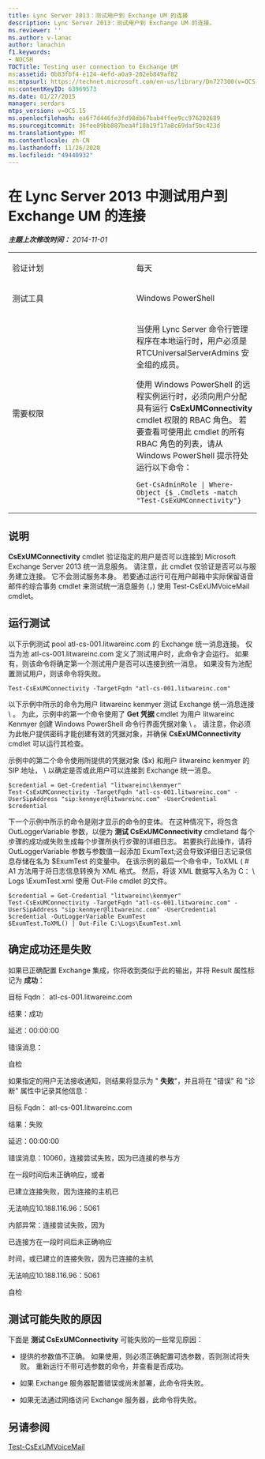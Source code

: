 ```yaml
---
title: Lync Server 2013：测试用户到 Exchange UM 的连接
description: Lync Server 2013：测试用户到 Exchange UM 的连接。
ms.reviewer: ''
ms.author: v-lanac
author: lanachin
f1.keywords:
- NOCSH
TOCTitle: Testing user connection to Exchange UM
ms:assetid: 0b83fbf4-e124-4efd-a0a9-202eb849af82
ms:mtpsurl: https://technet.microsoft.com/en-us/library/Dn727300(v=OCS.15)
ms:contentKeyID: 63969573
ms.date: 01/27/2015
manager: serdars
mtps_version: v=OCS.15
ms.openlocfilehash: ea6f7d446fe3fd98db67bab4ffee9cc976202689
ms.sourcegitcommit: 36fee89bb887bea4f18b19f17a8c69daf5bc423d
ms.translationtype: MT
ms.contentlocale: zh-CN
ms.lasthandoff: 11/26/2020
ms.locfileid: "49440932"
---
```

# <a name="testing-user-connection-to-exchange-um-in-lync-server-2013"></a>在 Lync Server 2013 中测试用户到 Exchange UM 的连接

<div data-xmlns="http://www.w3.org/1999/xhtml">

<div class="topic" data-xmlns="http://www.w3.org/1999/xhtml" data-msxsl="urn:schemas-microsoft-com:xslt" data-cs="https://msdn.microsoft.com/">

<div data-asp="https://msdn2.microsoft.com/asp">



</div>

<div id="mainSection">

<div id="mainBody">

<span> </span>

_**主题上次修改时间：** 2014-11-01_


<table>
<colgroup>
<col style="width: 50%" />
<col style="width: 50%" />
</colgroup>
<tbody>
<tr class="odd">
<td><p>验证计划</p></td>
<td><p>每天</p></td>
</tr>
<tr class="even">
<td><p>测试工具</p></td>
<td><p>Windows PowerShell</p></td>
</tr>
<tr class="odd">
<td><p>需要权限</p></td>
<td><p>当使用 Lync Server 命令行管理程序在本地运行时，用户必须是 RTCUniversalServerAdmins 安全组的成员。</p>
<p>使用 Windows PowerShell 的远程实例运行时，必须向用户分配具有运行 <strong>CsExUMConnectivity</strong> cmdlet 权限的 RBAC 角色。 若要查看可使用此 cmdlet 的所有 RBAC 角色的列表，请从 Windows PowerShell 提示符处运行以下命令：</p>
<pre><code>Get-CsAdminRole | Where-Object {$_.Cmdlets -match &quot;Test-CsExUMConnectivity&quot;}</code></pre></td>
</tr>
</tbody>
</table>


<div>

## <a name="description"></a>说明

**CsExUMConnectivity** cmdlet 验证指定的用户是否可以连接到 Microsoft Exchange Server 2013 统一消息服务。 请注意，此 cmdlet 仅验证是否可以与服务建立连接。 它不会测试服务本身。 若要通过运行可在用户邮箱中实际保留语音邮件的综合事务 cmdlet 来测试统一消息服务 (，) 使用 Test-CsExUMVoiceMail cmdlet。

</div>

<div>

## <a name="running-the-test"></a>运行测试

以下示例测试 pool atl-cs-001.litwareinc.com 的 Exchange 统一消息连接。 仅当为池 atl-cs-001.litwareinc.com 定义了测试用户时，此命令才会运行。 如果有，则该命令将确定第一个测试用户是否可以连接到统一消息。 如果没有为池配置测试用户，则该命令将失败。

    Test-CsExUMConnectivity -TargetFqdn "atl-cs-001.litwareinc.com" 

以下示例中所示的命令为用户 litwareinc kenmyer 测试 Exchange 统一消息连接 \\ 。 为此，示例中的第一个命令使用了 **Get 凭据** cmdlet 为用户 litwareinc Kenmyer 创建 Windows PowerShell 命令行界面凭据对象 \\ 。 请注意，你必须为此帐户提供密码才能创建有效的凭据对象，并确保 **CsExUMConnectivity** cmdlet 可以运行其检查。

示例中的第二个命令使用所提供的凭据对象 ($x) 和用户 litwareinc kenmyer 的 SIP 地址， \\ 以确定是否或此用户可以连接到 Exchange 统一消息。

    $credential = Get-Credential "litwareinc\kenmyer" 
    Test-CsExUMConnectivity -TargetFqdn "atl-cs-001.litwareinc.com" -UserSipAddress "sip:kenmyer@litwareinc.com" -UserCredential $credential

下一个示例中所示的命令是刚才显示的命令的变体。 在这种情况下，将包含 OutLoggerVariable 参数，以便为 **测试 CsExUMConnectivity** cmdletand 每个步骤的成功或失败生成每个步骤所执行步骤的详细日志。 若要执行此操作，请将 OutLoggerVariable 参数与参数值一起添加 ExumText;这会导致详细日志记录信息存储在名为 $ExumTest 的变量中。 在该示例的最后一个命令中，ToXML ( # A1 方法用于将日志信息转换为 XML 格式。 然后，将该 XML 数据写入名为 C： \\ Logs \\ExumTest.xml 使用 Out-File cmdlet 的文件。

    $credential = Get-Credential "litwareinc\kenmyer" 
    Test-CsExUMConnectivity -TargetFqdn "atl-cs-001.litwareinc.com" -UserSipAddress "sip:kenmyer@litwareinc.com" -UserCredential $credential -OutLoggerVariable ExumTest 
    $ExumTest.ToXML() | Out-File C:\Logs\ExumTest.xml 

</div>

<div>

## <a name="determining-success-or-failure"></a>确定成功还是失败

如果已正确配置 Exchange 集成，你将收到类似于此的输出，并将 Result 属性标记为 **成功**：

目标 Fqdn： atl-cs-001.litwareinc.com

结果：成功

延迟：00:00:00

错误消息：

自检

如果指定的用户无法接收通知，则结果将显示为 " **失败**"，并且将在 "错误" 和 "诊断" 属性中记录其他信息：

目标 Fqdn： atl-cs-001.litwareinc.com

结果：失败

延迟：00:00:00

错误消息：10060，连接尝试失败，因为已连接的参与方

在一段时间后未正确响应，或者

已建立连接失败，因为连接的主机已

无法响应10.188.116.96：5061

内部异常：连接尝试失败，因为

已连接方在一段时间后未正确响应

时间，或已建立的连接失败，因为已连接的主机

无法响应10.188.116.96：5061

自检

</div>

<div>

## <a name="reasons-why-the-test-might-have-failed"></a>测试可能失败的原因

下面是 **测试 CsExUMConnectivity** 可能失败的一些常见原因：

  - 提供的参数值不正确。 如果使用，则必须正确配置可选参数，否则测试将失败。 重新运行不带可选参数的命令，并查看是否成功。

  - 如果 Exchange 服务器配置错误或尚未部署，此命令将失败。

  - 如果无法通过网络访问 Exchange 服务器，此命令将失败。

</div>

<div>

## <a name="see-also"></a>另请参阅


[Test-CsExUMVoiceMail](https://docs.microsoft.com/powershell/module/skype/Test-CsExUMVoiceMail)  
  

</div>

</div>

<span> </span>

</div>

</div>

</div>


